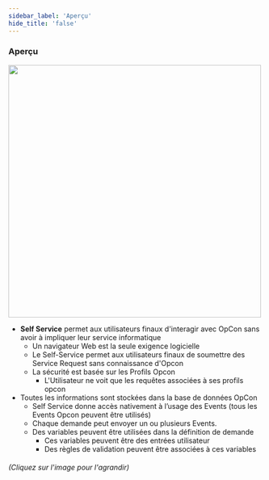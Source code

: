 ```yaml
---
sidebar_label: 'Aperçu'
hide_title: 'false'
---
```


### Aperçu

<a href="imgbasic/SelfServiceButtonSolutionManager.png" target="_blank"><img src="imgbasic/SelfServiceButtonSolutionManager.png" width="500"></img></a>  

* **Self Service** permet aux utilisateurs finaux d'interagir avec OpCon sans avoir à impliquer leur service informatique
    * Un navigateur Web est la seule exigence logicielle
    * Le Self-Service permet aux utilisateurs finaux de soumettre des Service Request sans connaissance d'Opcon
    * La sécurité est basée sur les Profils Opcon
        * L'Utilisateur ne voit que les requêtes associées à ses profils opcon
* Toutes les informations sont stockées dans la base de données OpCon
    * Self Service donne accès nativement à l’usage des Events (tous les Events Opcon peuvent être utilisés)
    * Chaque demande peut envoyer un ou plusieurs Events.
    * Des variables peuvent être utilisées dans la définition de demande
        * Ces variables peuvent être des entrées utilisateur
        * Des règles de validation peuvent être associées à ces variables

###### (Cliquez sur l'image pour l'agrandir)